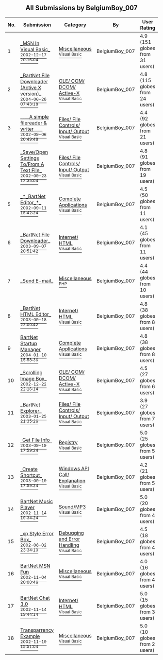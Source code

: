 ﻿<div align="center">

## All Submissions by BelgiumBoy\_007

</div>

No.  | Submission | Category | By   | User Rating
---- | ---------- | -------- | ---- | -----------
1 | [\_MSN In Visual Basic\_<br /><sup>2002-12-17 20:16:04</sup>](https://github.com/Planet-Source-Code/belgiumboy-007-msn-in-visual-basic__1-41692) | [Miscellaneous<br /><sup>Visual Basic</sup>](../ByCategory/miscellaneous__1-1.md) | BelgiumBoy\_007 | 4.9 (151 globes from 31 users)
2 | [\_BartNet File Downloader \(Active X version\)\_<br /><sup>2004-06-28 07:43:18</sup>](https://github.com/Planet-Source-Code/belgiumboy-007-bartnet-file-downloader-active-x-version__1-54640) | [OLE/ COM/ DCOM/ Active\-X<br /><sup>Visual Basic</sup>](../ByCategory/ole-com-dcom-active-x__1-29.md) | BelgiumBoy\_007 | 4.8 (115 globes from 24 users)
3 | [\_\_\_\_A simple filereader & writer\_\_\_\_<br /><sup>2002-09-06 20:49:48</sup>](https://github.com/Planet-Source-Code/belgiumboy-007-a-simple-filereader-writer__1-38873) | [Files/ File Controls/ Input/ Output<br /><sup>Visual Basic</sup>](../ByCategory/files-file-controls-input-output__1-3.md) | BelgiumBoy\_007 | 4.4 (92 globes from 21 users)
4 | [\_Save/Open Settings To/From A Text File\_<br /><sup>2002-09-23 12:35:04</sup>](https://github.com/Planet-Source-Code/belgiumboy-007-save-open-settings-to-from-a-text-file__1-39207) | [Files/ File Controls/ Input/ Output<br /><sup>Visual Basic</sup>](../ByCategory/files-file-controls-input-output__1-3.md) | BelgiumBoy\_007 | 4.8 (91 globes from 19 users)
5 | [\_\*\_BartNet Editor\_\*\_<br /><sup>2002-09-11 15:42:24</sup>](https://github.com/Planet-Source-Code/belgiumboy-007-bartnet-editor__1-38560) | [Complete Applications<br /><sup>Visual Basic</sup>](../ByCategory/complete-applications__1-27.md) | BelgiumBoy\_007 | 4.5 (50 globes from 11 users)
6 | [\_BartNet File Downloader\_<br /><sup>2003-09-07 20:51:42</sup>](https://github.com/Planet-Source-Code/belgiumboy-007-bartnet-file-downloader__1-48632) | [Internet/ HTML<br /><sup>Visual Basic</sup>](../ByCategory/internet-html__1-34.md) | BelgiumBoy\_007 | 4.1 (45 globes from 11 users)
7 | [\_Send E\-mail\_<br />](https://github.com/Planet-Source-Code/belgiumboy-007-send-e-mail__8-1421) | [Miscellaneous<br /><sup>PHP</sup>](../ByCategory/miscellaneous__8-1.md) | BelgiumBoy\_007 | 4.4 (44 globes from 10 users)
8 | [\_BartNet HTML Editor\_<br /><sup>2003-09-18 22:00:42</sup>](https://github.com/Planet-Source-Code/belgiumboy-007-bartnet-html-editor__1-48628) | [Internet/ HTML<br /><sup>Visual Basic</sup>](../ByCategory/internet-html__1-34.md) | BelgiumBoy\_007 | 4.8 (38 globes from 8 users)
9 | [BartNet Startup Manager<br /><sup>2004-01-10 15:58:36</sup>](https://github.com/Planet-Source-Code/belgiumboy-007-bartnet-startup-manager__1-51052) | [Complete Applications<br /><sup>Visual Basic</sup>](../ByCategory/complete-applications__1-27.md) | BelgiumBoy\_007 | 4.8 (38 globes from 8 users)
10 | [\_Scrolling Image Box\_<br /><sup>2002-12-22 22:16:14</sup>](https://github.com/Planet-Source-Code/belgiumboy-007-scrolling-image-box__1-41795) | [OLE/ COM/ DCOM/ Active\-X<br /><sup>Visual Basic</sup>](../ByCategory/ole-com-dcom-active-x__1-29.md) | BelgiumBoy\_007 | 4.5 (27 globes from 6 users)
11 | [\_BartNet Explorer\_<br /><sup>2003-01-25 21:35:26</sup>](https://github.com/Planet-Source-Code/belgiumboy-007-bartnet-explorer__1-42720) | [Files/ File Controls/ Input/ Output<br /><sup>Visual Basic</sup>](../ByCategory/files-file-controls-input-output__1-3.md) | BelgiumBoy\_007 | 3.9 (27 globes from 7 users)
12 | [\_Get File Info\_<br /><sup>2003-09-19 17:59:24</sup>](https://github.com/Planet-Source-Code/belgiumboy-007-get-file-info__1-48724) | [Registry<br /><sup>Visual Basic</sup>](../ByCategory/registry__1-36.md) | BelgiumBoy\_007 | 5.0 (25 globes from 5 users)
13 | [\_Create Shortcut\_<br /><sup>2003-09-19 17:59:24</sup>](https://github.com/Planet-Source-Code/belgiumboy-007-create-shortcut__1-48703) | [Windows API Call/ Explanation<br /><sup>Visual Basic</sup>](../ByCategory/windows-api-call-explanation__1-39.md) | BelgiumBoy\_007 | 4.2 (21 globes from 5 users)
14 | [BartNet Music Player<br /><sup>2002-11-14 19:34:24</sup>](https://github.com/Planet-Source-Code/belgiumboy-007-bartnet-music-player__1-40721) | [Sound/MP3<br /><sup>Visual Basic</sup>](../ByCategory/sound-mp3__1-45.md) | BelgiumBoy\_007 | 5.0 (20 globes from 4 users)
15 | [\_xp Style Error Box\_<br /><sup>2002-08-02 23:34:10</sup>](https://github.com/Planet-Source-Code/belgiumboy-007-xp-style-error-box__1-39454) | [Debugging and Error Handling<br /><sup>Visual Basic</sup>](../ByCategory/debugging-and-error-handling__1-26.md) | BelgiumBoy\_007 | 4.5 (18 globes from 4 users)
16 | [BartNet MSN Fun<br /><sup>2002-11-04 20:00:46</sup>](https://github.com/Planet-Source-Code/belgiumboy-007-bartnet-msn-fun__1-40655) | [Miscellaneous<br /><sup>Visual Basic</sup>](../ByCategory/miscellaneous__1-1.md) | BelgiumBoy\_007 | 4.0 (16 globes from 4 users)
17 | [BartNet Chat 3\.0<br /><sup>2002-11-14 19:44:14</sup>](https://github.com/Planet-Source-Code/belgiumboy-007-bartnet-chat-3-0__1-40722) | [Internet/ HTML<br /><sup>Visual Basic</sup>](../ByCategory/internet-html__1-34.md) | BelgiumBoy\_007 | 5.0 (15 globes from 3 users)
18 | [Transparrency Example<br /><sup>2002-11-19 15:51:04</sup>](https://github.com/Planet-Source-Code/belgiumboy-007-transparrency-example__1-40886) | [Miscellaneous<br /><sup>Visual Basic</sup>](../ByCategory/miscellaneous__1-1.md) | BelgiumBoy\_007 | 5.0 (10 globes from 2 users)
